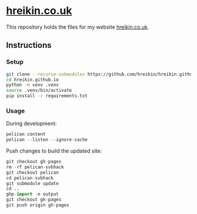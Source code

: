 # [hreikin.co.uk](https://hreikin.co.uk)

This repository holds the files for my website [hreikin.co.uk](https://hreikin.co.uk).

## Instructions

### Setup

```sh
git clone --recurse-submodules https://github.com/hreikin/hreikin.github.io.git
cd hreikin.github.io
python -m venv .venv
source .venv/bin/activate
pip install -r requirements.txt
```

### Usage

During development:

```python
pelican content
pelican --listen --ignore-cache
```

Push changes to build the updated site:

```python
git checkout gh-pages
rm -rf pelican-svbhack
git checkout pelican
cd pelican-svbhack
git submodule update
cd ..
ghp-import -n output
git checkout gh-pages
git push origin gh-pages
```